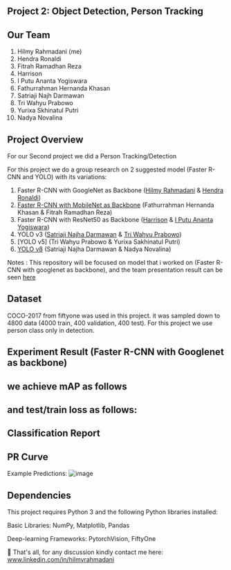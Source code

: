 ## Project 2: Object Detection, Person Tracking
## Our Team
1. Hilmy Rahmadani (me)
2. Hendra Ronaldi
3. Fitrah Ramadhan Reza
4. Harrison
5. I Putu Ananta Yogiswara
6. Fathurrahman Hernanda Khasan
7. Satriaji Najh Darmawan
8. Tri Wahyu Prabowo
9. Yurixa Skhinatul Putri
10. Nadya Novalina

## Project Overview
For our Second project we did a Person Tracking/Detection 

For this project we do a group research on 2 suggested model (Faster R-CNN and YOLO) with its variations:
1. Faster R-CNN with GoogleNet as Backbone ([Hilmy Rahmadani]() & [Hendra Ronaldi]())
2. [Faster R-CNN with MobileNet as Backbone]() (Fathurrahman Hernanda Khasan & Fitrah Ramadhan Reza)
3. Faster R-CNN with ResNet50 as Backbone ([Harrison]() & [I Putu Ananta Yogiswara]())
4. YOLO v3 ([Satriaji Najha Darmawan]() & [Tri Wahyu Prabowo]())
5. [YOLO v5] (Tri Wahyu Prabowo & Yurixa Sakhinatul Putri)
6. [YOLO v8]() (Satriaji Najha Darmawan & Nadya Novalina)


Notes : This repository will be focused on model that i worked on (Faster R-CNN with googlenet as backbone), and the team presentation result can be seen [here]()

## Dataset 
COCO-2017 from fiftyone was used in this project. it was sampled down to 4800 data (4000 train, 400 validation, 400 test). For this project we use person class only in detection.

## Experiment Result (Faster R-CNN with Googlenet as backbone)
we achieve mAP as follows
-

and test/train loss as follows: 
-
Classification Report
-

PR Curve
-

Example Predictions:
![image](https://github.com/daniui/Machine-Learning-Project/assets/120458194/da8cd558-d18c-447d-add1-c4d2946f1a4a)

## Dependencies
This project requires Python 3 and the following Python libraries installed:

Basic Libraries: NumPy, Matplotlib, Pandas

Deep-learning Frameworks: PytorchVision, FiftyOne

📨 That's all, for any discussion kindly contact me here: www.linkedin.com/in/hilmyrahmadani
